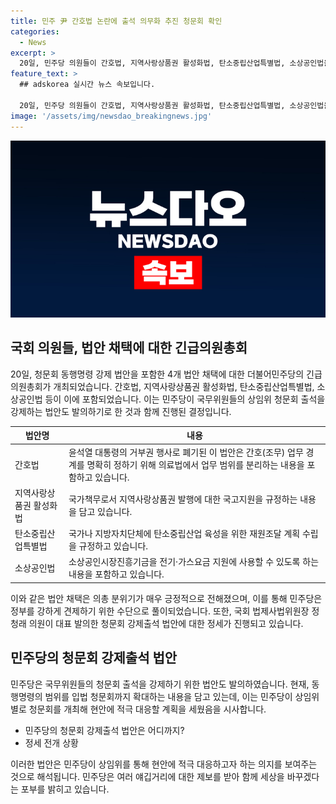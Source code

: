 ```yaml
---
title: 민주 尹 간호법 논란에 출석 의무화 추진 청문회 확인
categories:
  - News
excerpt: >
  20일, 민주당 의원들이 간호법, 지역사랑상품권 활성화법, 탄소중립산업특별법, 소상공인법을 당론으로 채택하고 국무위원들의 청문회 출석을 강제하는 법안을 발의했다. 간호법은 지난 21대 국회에서 통과했으나 거부권 행사로 폐기된 바 있으며, 민주당은 청문회 출석을 강제하기 위한 법안도 나섰다. 이와 함께 상임위원회는 청문회를 통해 현안에 적극 대응할 방침이다.
feature_text: >
  ## adskorea 실시간 뉴스 속보입니다.

  20일, 민주당 의원들이 간호법, 지역사랑상품권 활성화법, 탄소중립산업특별법, 소상공인법을 당론으로 채택하고 국무위원들의 청문회 출석을 강제하는 법안을 발의했다. 간호법은 지난 21대 국회에서 통과했으나 거부권 행사로 폐기된 바 있으며, 민주당은 청문회 출석을 강제하기 위한 법안도 나섰다. 이와 함께 상임위원회는 청문회를 통해 현안에 적극 대응할 방침이다.
image: '/assets/img/newsdao_breakingnews.jpg'
---
```


<p><img src="/assets/img/newsdao_breakingnews.jpg" alt="adskorea 속보" /></p>

<h2 data-ke-size="size26">국회 의원들, 법안 채택에 대한 긴급의원총회</h2>

<p data-ke-size="size16">20일, 청문회 동행명령 강제 법안을 포함한 4개 법안 채택에 대한 더불어민주당의 긴급 의원총회가 개최되었습니다. 간호법, 지역사랑상품권 활성화법, 탄소중립산업특별법, 소상공인법 등이 이에 포함되었습니다. 이는 민주당이 국무위원들의 상임위 청문회 출석을 강제하는 법안도 발의하기로 한 것과 함께 진행된 결정입니다.</p>

<table>
<thead>
<tr>
<th>법안명</th>
<th>내용</th>
</tr>
</thead>
<tbody>
<tr>
<td>간호법</td>
<td>윤석열 대통령의 거부권 행사로 폐기된 이 법안은 간호(조무) 업무 경계를 명확히 정하기 위해 의료법에서 업무 범위를 분리하는 내용을 포함하고 있습니다.</td>
</tr>
<tr>
<td>지역사랑상품권 활성화법</td>
<td>국가책무로서 지역사랑상품권 발행에 대한 국고지원을 규정하는 내용을 담고 있습니다.</td>
</tr>
<tr>
<td>탄소중립산업특별법</td>
<td>국가나 지방자치단체에 탄소중립산업 육성을 위한 재원조달 계획 수립을 규정하고 있습니다.</td>
</tr>
<tr>
<td>소상공인법</td>
<td>소상공인시장진흥기금을 전기·가스요금 지원에 사용할 수 있도록 하는 내용을 포함하고 있습니다.</td>
</tr>
</tbody>
</table>

<p data-ke-size="size16">이와 같은 법안 채택은 의총 분위기가 매우 긍정적으로 전해졌으며, 이를 통해 민주당은 정부를 강하게 견제하기 위한 수단으로 풀이되었습니다. 또한, 국회 법제사법위원장 정청래 의원이 대표 발의한 청문회 강제출석 법안에 대한 정세가 진행되고 있습니다.</p>

<h2 data-ke-size="size26">민주당의 청문회 강제출석 법안</h2>

<p data-ke-size="size16">민주당은 국무위원들의 청문회 출석을 강제하기 위한 법안도 발의하였습니다. 현재, 동행명령의 범위를 입법 청문회까지 확대하는 내용을 담고 있는데, 이는 민주당이 상임위 별로 청문회를 개최해 현안에 적극 대응할 계획을 세웠음을 시사합니다.</p>

<ul>
<li>민주당의 청문회 강제출석 법안은 어디까지?</li>
<li>정세 전개 상황</li>
</ul>

<p data-ke-size="size16">이러한 법안은 민주당이 상임위를 통해 현안에 적극 대응하고자 하는 의지를 보여주는 것으로 해석됩니다. 민주당은 여러 얘깁거리에 대한 제보를 받아 함께 세상을 바꾸겠다는 포부를 밝히고 있습니다.</p>

